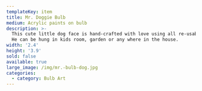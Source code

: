 ```yaml
---
templateKey: item
title: Mr. Doggie Bulb
medium: Acrylic paints on bulb
description: >-
  This cute little dog face is hand-crafted with love using all re-usable items.
  He can be hung in kids room, garden or any where in the house.
width: '2.4'
height: '3.9'
sold: false
available: true
large_image: /img/mr.-bulb-dog.jpg
categories:
  - category: Bulb Art
---
```


